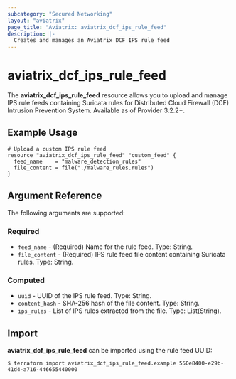 ```yaml
---
subcategory: "Secured Networking"
layout: "aviatrix"
page_title: "Aviatrix: aviatrix_dcf_ips_rule_feed"
description: |-
  Creates and manages an Aviatrix DCF IPS rule feed
---
```


# aviatrix_dcf_ips_rule_feed

The **aviatrix_dcf_ips_rule_feed** resource allows you to upload and manage IPS rule feeds containing Suricata rules for Distributed Cloud Firewall (DCF) Intrusion Prevention System. Available as of Provider 3.2.2+.

## Example Usage

```hcl
# Upload a custom IPS rule feed
resource "aviatrix_dcf_ips_rule_feed" "custom_feed" {
  feed_name    = "malware_detection_rules"
  file_content = file("./malware_rules.rules")
}
```

## Argument Reference

The following arguments are supported:

### Required
- `feed_name` - (Required) Name for the rule feed. Type: String.
- `file_content` - (Required) IPS rule feed file content containing Suricata rules. Type: String.

### Computed
- `uuid` - UUID of the IPS rule feed. Type: String.
- `content_hash` - SHA-256 hash of the file content. Type: String.
- `ips_rules` - List of IPS rules extracted from the file. Type: List(String).

## Import

**aviatrix_dcf_ips_rule_feed** can be imported using the rule feed UUID:

```
$ terraform import aviatrix_dcf_ips_rule_feed.example 550e8400-e29b-41d4-a716-446655440000
```
